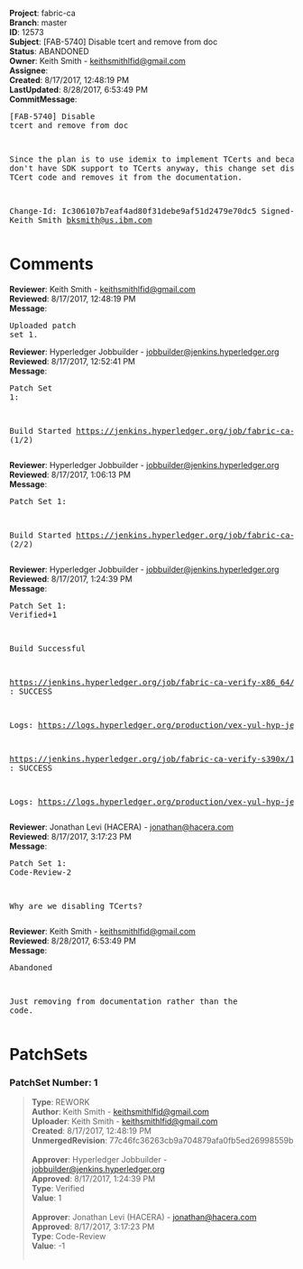 <strong>Project</strong>: fabric-ca<br><strong>Branch</strong>: master<br><strong>ID</strong>: 12573<br><strong>Subject</strong>: [FAB-5740] Disable tcert and remove from doc<br><strong>Status</strong>: ABANDONED<br><strong>Owner</strong>: Keith Smith - keithsmithlfid@gmail.com<br><strong>Assignee</strong>:<br><strong>Created</strong>: 8/17/2017, 12:48:19 PM<br><strong>LastUpdated</strong>: 8/28/2017, 6:53:49 PM<br><strong>CommitMessage</strong>:<br><pre>[FAB-5740] Disable tcert and remove from doc

Since the plan is to use idemix to implement TCerts
and because we don't have SDK support to TCerts anyway,
this change set disables the TCert code and removes
it from the documentation.

Change-Id: Ic306107b7eaf4ad80f31debe9af51d2479e70dc5
Signed-off-by: Keith Smith <bksmith@us.ibm.com>
</pre><h1>Comments</h1><strong>Reviewer</strong>: Keith Smith - keithsmithlfid@gmail.com<br><strong>Reviewed</strong>: 8/17/2017, 12:48:19 PM<br><strong>Message</strong>: <pre>Uploaded patch set 1.</pre><strong>Reviewer</strong>: Hyperledger Jobbuilder - jobbuilder@jenkins.hyperledger.org<br><strong>Reviewed</strong>: 8/17/2017, 12:52:41 PM<br><strong>Message</strong>: <pre>Patch Set 1:

Build Started https://jenkins.hyperledger.org/job/fabric-ca-verify-x86_64/1629/ (1/2)</pre><strong>Reviewer</strong>: Hyperledger Jobbuilder - jobbuilder@jenkins.hyperledger.org<br><strong>Reviewed</strong>: 8/17/2017, 1:06:13 PM<br><strong>Message</strong>: <pre>Patch Set 1:

Build Started https://jenkins.hyperledger.org/job/fabric-ca-verify-s390x/1634/ (2/2)</pre><strong>Reviewer</strong>: Hyperledger Jobbuilder - jobbuilder@jenkins.hyperledger.org<br><strong>Reviewed</strong>: 8/17/2017, 1:24:39 PM<br><strong>Message</strong>: <pre>Patch Set 1: Verified+1

Build Successful 

https://jenkins.hyperledger.org/job/fabric-ca-verify-x86_64/1629/ : SUCCESS

Logs: https://logs.hyperledger.org/production/vex-yul-hyp-jenkins-1/fabric-ca-verify-x86_64/1629

https://jenkins.hyperledger.org/job/fabric-ca-verify-s390x/1634/ : SUCCESS

Logs: https://logs.hyperledger.org/production/vex-yul-hyp-jenkins-1/fabric-ca-verify-s390x/1634</pre><strong>Reviewer</strong>: Jonathan Levi (HACERA) - jonathan@hacera.com<br><strong>Reviewed</strong>: 8/17/2017, 3:17:23 PM<br><strong>Message</strong>: <pre>Patch Set 1: Code-Review-2

Why are we disabling TCerts?</pre><strong>Reviewer</strong>: Keith Smith - keithsmithlfid@gmail.com<br><strong>Reviewed</strong>: 8/28/2017, 6:53:49 PM<br><strong>Message</strong>: <pre>Abandoned

Just removing from documentation rather than the code.</pre><h1>PatchSets</h1><h3>PatchSet Number: 1</h3><blockquote><strong>Type</strong>: REWORK<br><strong>Author</strong>: Keith Smith - keithsmithlfid@gmail.com<br><strong>Uploader</strong>: Keith Smith - keithsmithlfid@gmail.com<br><strong>Created</strong>: 8/17/2017, 12:48:19 PM<br><strong>UnmergedRevision</strong>: 77c46fc36263cb9a704879afa0fb5ed26998559b<br><br><strong>Approver</strong>: Hyperledger Jobbuilder - jobbuilder@jenkins.hyperledger.org<br><strong>Approved</strong>: 8/17/2017, 1:24:39 PM<br><strong>Type</strong>: Verified<br><strong>Value</strong>: 1<br><br><strong>Approver</strong>: Jonathan Levi (HACERA) - jonathan@hacera.com<br><strong>Approved</strong>: 8/17/2017, 3:17:23 PM<br><strong>Type</strong>: Code-Review<br><strong>Value</strong>: -1<br><br></blockquote>